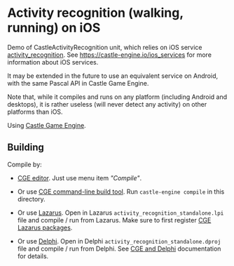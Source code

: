 # Activity recognition (walking, running) on iOS

Demo of CastleActivityRecognition unit, which relies on iOS service [activity_recognition](https://github.com/castle-engine/castle-engine/blob/master/tools/build-tool/data/ios/services/activity_recognition/README.adoc). See https://castle-engine.io/ios_services for more information about iOS services.

It may be extended in the future to use an equivalent service on Android, with the same Pascal API in Castle Game Engine.

Note that, while it compiles and runs on any platform (including Android and desktops), it is rather useless (will never detect any activity) on other platforms than iOS.

Using [Castle Game Engine](https://castle-engine.io/).

## Building

Compile by:

- [CGE editor](https://castle-engine.io/manual_editor.php). Just use menu item _"Compile"_.

- Or use [CGE command-line build tool](https://castle-engine.io/build_tool). Run `castle-engine compile` in this directory.

- Or use [Lazarus](https://www.lazarus-ide.org/). Open in Lazarus `activity_recognition_standalone.lpi` file and compile / run from Lazarus. Make sure to first register [CGE Lazarus packages](https://castle-engine.io/lazarus).

- Or use [Delphi](https://www.embarcadero.com/products/Delphi). Open in Delphi `activity_recognition_standalone.dproj` file and compile / run from Delphi. See [CGE and Delphi](https://castle-engine.io/delphi) documentation for details.

